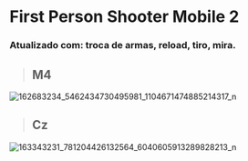 # First Person Shooter Mobile 2

### **Atualizado com:** troca de armas, reload, tiro, mira. 

>## M4
![162683234_5462434730495981_1104671474885214317_n](https://user-images.githubusercontent.com/79748858/112422332-7b719800-8d0f-11eb-851c-84a0782c9cff.png)


>## Cz
![163343231_781204426132564_6040605913289828213_n](https://user-images.githubusercontent.com/79748858/112422457-b673cb80-8d0f-11eb-9992-8b987738bd41.png)

